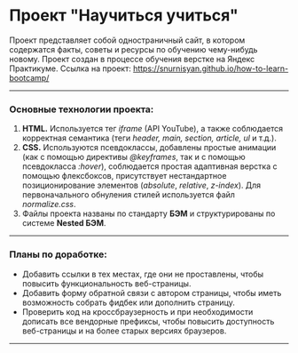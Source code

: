 # Проект "Научиться учиться"

Проект представляет собой одностраничный сайт, в котором содержатся факты, советы и ресурсы по обучению чему-нибудь новому.
Проект создан в процессе обучения верстке на Яндекс Практикуме.
Ссылка на проект: https://snurnisyan.github.io/how-to-learn-bootcamp/

------

### Основные технологии проекта:
1. **HTML.** Используется тег *iframe* (API YouTube), а также соблюдается корректная семантика (теги *header, main, section, article, ul* и т.д.).
2. **CSS.** Используются псевдоклассы, добавлены простые анимации (как с помощью директивы *@keyframes*, так и с помощью псевдокласса *:hover*), соблюдается простая адаптивная верстка с помощью флексбоксов, присутствует нестандартное позиционирование элементов (*absolute*, *relative*, *z-index*). Для первоначального обнуления стилей используется файл *normalize.css*.
3. Файлы проекта названы по стандарту **БЭМ** и структурированы по системе **Nested БЭМ**.

------

### Планы по доработке:
* Добавить ссылки в тех местах, где они не проставлены, чтобы повысить функциональность веб-страницы.
* Добавить форму обратной связи с автором страницы, чтобы иметь возможность собрать фидбек или дополнить страницу.
* Проверить код на кроссбраузерность и при необходимости дописать все вендорные префиксы, чтобы повысить доступность веб-страницы и на более старых версиях браузеров.

------

